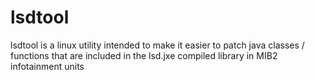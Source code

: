 # lsdtool
lsdtool is a linux utility intended to make it easier to patch java classes / functions that are included in the lsd.jxe compiled library in MIB2 infotainment units
